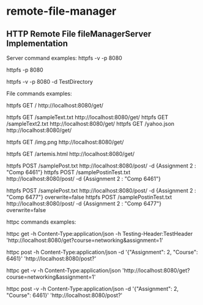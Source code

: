 # remote-file-manager

## HTTP Remote File fileManagerServer Implementation

Server command examples: 
httpfs -v -p 8080

httpfs -p 8080

httpfs -v -p 8080 -d TestDirectory



File commands examples:

httpfs GET / http://localhost:8080/get/

httpfs GET /sampleText.txt http://localhost:8080/get/
httpfs GET /sampleText2.txt http://localhost:8080/get/
httpfs GET /yahoo.json http://localhost:8080/get/

httpfs GET /img.png http://localhost:8080/get/

httpfs GET /artemis.html http://localhost:8080/get/

httpfs POST /samplePost.txt http://localhost:8080/post/ -d {Assignment 2 : "Comp 6461"}
httpfs POST /samplePostinTest.txt http://localhost:8080/post/ -d {Assignment 2 : "Comp 6461"}

httpfs POST /samplePost.txt http://localhost:8080/post/ -d {Assignment 2 : "Comp 6477"} overwrite=false
httpfs POST /samplePostinTest.txt http://localhost:8080/post/ -d {Assignment 2 : "Comp 6477"} overwrite=false








httpc commands examples:

httpc get -h Content-Type:application/json -h Testing-Header:TestHeader 'http://localhost:8080/get?course=networking&assignment=1'

httpc post -h Content-Type:application/json -d '{"Assignment": 2, "Course": 6461}' 'http://localhost:8080/post?'

httpc get -v -h Content-Type:application/json 'http://localhost:8080/get?course=networking&assignment=1'

httpc post -v -h Content-Type:application/json -d '{"Assignment": 2, "Course": 6461}' 'http://localhost:8080/post?'






